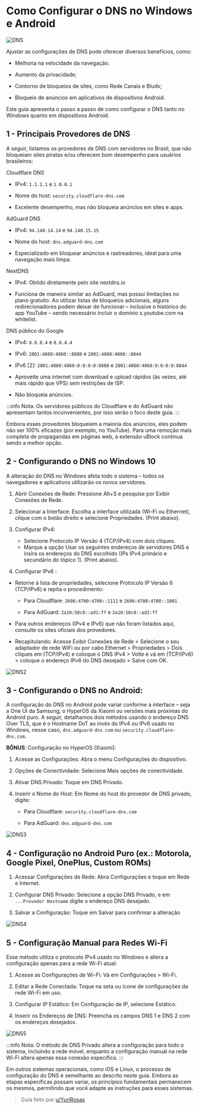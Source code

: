 # Como Configurar o DNS no Windows e Android

![DNS](./images/dns1.png)

Ajustar as configurações de DNS pode oferecer diversos benefícios, como:

- Melhoria na velocidade da navegação.

- Aumento da privacidade;

- Contorno de bloqueios de sites, como Rede Canais e Bludv;

- Bloqueio de anúncios em aplicativos de dispositivos Android.

Este guia apresenta o passo a passo de como configurar o DNS tanto no Windows quanto em dispositivos Android.

## 1 - Principais Provedores de DNS

A seguir, listamos os provedores de DNS com servidores no Brasil, que não bloqueiam sites piratas e/ou oferecem bom desempenho para usuários brasileiros:

Cloudflare DNS

- IPv4: `1.1.1.1` e `1.0.0.1`

- Nome do host: `security.cloudflare-dns.com`

- Excelente desempenho, mas não bloqueia anúncios em sites e apps.

AdGuard DNS

- IPv4: `94.140.14.14` e `94.140.15.15`

- Nome do host: `dns.adguard-dns.com`

- Especializado em bloquear anúncios e rastreadores, ideal para uma navegação mais limpa.

NextDNS

- IPv4: Obtido diretamente pelo site nextdns.io

- Funciona de maneira similar ao AdGuard, mas possui limitações no plano gratuito. Ao utilizar listas de bloqueios adicionais, alguns redirecionadores podem deixar de funcionar – inclusive o histórico do app YouTube – sendo necessário incluir o domínio s.youtube.com na whitelist.

DNS público do Google

- IPv4: `8.8.8.4` e `8.8.4.4`

- IPv6: `2001:4860:4860::8888` e `2001:4860:4860::8844`

- IPv6 [2]: `2001:4860:4860:0:0:0:0:8888` e `2001:4860:4860:0:0:0:0:8844`

- Aproveite uma internet com download e upload rápidos (às vezes, até mais rápido que VPS) sem restrições de ISP.

- Não bloqueia anúncios.

:::info Nota:
Os servidores públicos do Cloudflare e do AdGuard não apresentam tantos inconvenientes, por isso serão o foco deste guia.
:::

Embora esses provedores bloqueiem a maioria dos anúncios, eles podem não ser 100% eficazes (por exemplo, no YouTube). Para uma remoção mais completa de propagandas em páginas web, a extensão uBlock continua sendo a melhor opção.

## 2 - Configurando o DNS no Windows 10

A alteração do DNS no Windows afeta todo o sistema – todos os navegadores e aplicativos utilizarão os novos servidores.

1. Abrir Conexões de Rede: Pressione Alt+S e pesquise por Exibir Conexões de Rede.
2. Selecionar a Interface: Escolha a interface utilizada (Wi-Fi ou Ethernet), clique com o botão direito e selecione Propriedades. (Print abaixo).
3. Configurar IPv4:

   - Selecione Protocolo IP Versão 4 (TCP/IPv4) com dois cliques.
   - Marque a opção Usar os seguintes endereços de servidores DNS e insira os endereços do DNS escolhido (IPs IPv4 primário e secundário do tópico 1). (Print abaixo).

4. Configurar IPv6 :

- Retorne à lista de propriedades, selecione Protocolo IP Versão 6 (TCP/IPv6) e repita o procedimento:

  - Para Cloudflare: `2606:4700:4700::1111` e `2606:4700:4700::1001`

  - Para AdGuard: `2a10:50c0::ad1:ff` e `2a10:50c0::ad2:ff`

- Para outros endereços (IPv4 e IPv6) que não foram listados aqui, consulte os sites oficiais dos provedores.

- Recapitulando: Acesse Exibir Conexões de Rede > Selecione o seu adaptador de rede WiFi ou por cabo Ethernet > Propriedades > Dois cliques em (TCP/IPv4) e coloque o DNS IPv4 > Volte e vá em (TCP/IPv6) > coloque o endereço IPv6 do DNS desejado > Salve com OK.

![DNS2](./images/dns2.png)

## 3 - Configurando o DNS no Android:

A configuração do DNS no Android pode variar conforme a interface – seja a One UI da Samsung, o HyperOS da Xiaomi ou versões mais próximas do Android puro. A seguir, detalhamos dois métodos usando o endereço DNS Over TLS, que é o Hostname DoT ao invés do IPv4 ou IPv6 usado no Windows, nesse caso, `dns.adguard-dns.com` ou `security.cloudflare-dns.com`.

**BÔNUS**: Configuração no HyperOS (Xiaomi):

1. Acesse as Configurações: Abra o menu Configurações do dispositivo.

2. Opções de Conectividade: Selecione Mais opções de conectividade.

3. Ativar DNS Privado: Toque em DNS Privado.

4. Inserir o Nome do Host: Em Nome do host do provedor de DNS privado, digite:

   - Para Cloudflare: `security.cloudflare-dns.com`

   - Para AdGuard: `dns.adguard-dns.com`

![DNS3](./images/dns3.png)

## 4 - Configuração no Android Puro (ex.: Motorola, Google Pixel, OnePlus, Custom ROMs)

1.  Acessar Configurações de Rede: Abra Configurações e toque em Rede e Internet.

2.  Configurar DNS Privado: Selecione a opção DNS Privado, e em `...Provedor Hostname` digite o endereço DNS desejado.

3.  Salvar a Configuração: Toque em Salvar para confirmar a alteração

![DNS4](./images/dns4.png)

## 5 - Configuração Manual para Redes Wi-Fi

Esse método utiliza o protocolo IPv4 usado no Windows e altera a configuração apenas para a rede Wi-Fi atual:

1. Acesse as Configurações de Wi-Fi: Vá em Configurações > Wi-Fi.

2. Editar a Rede Conectada: Toque na seta ou ícone de configurações da rede Wi-Fi em uso.

3. Configurar IP Estático: Em Configuração de IP, selecione Estático.

4. Inserir os Endereços de DNS: Preencha os campos DNS 1 e DNS 2 com os endereços desejados.

![DNS5](./images/dns5.png)

:::info Nota:
O método de DNS Privado altera a configuração para todo o sistema, incluindo a rede móvel, enquanto a configuração manual na rede Wi-Fi altera apenas essa conexão específica.
:::

Em outros sistemas operacionais, como iOS e Linux, o processo de configuração do DNS é semelhante ao descrito neste guia. Embora as etapas específicas possam variar, os princípios fundamentais permanecem os mesmos, permitindo que você adapte as instruções para esses sistemas.

> Guia feito por [u/YuriRosas](https://www.reddit.com/r/pirataria/comments/1ip6236/como_trocar_o_dns_no_windows_e_android/)
